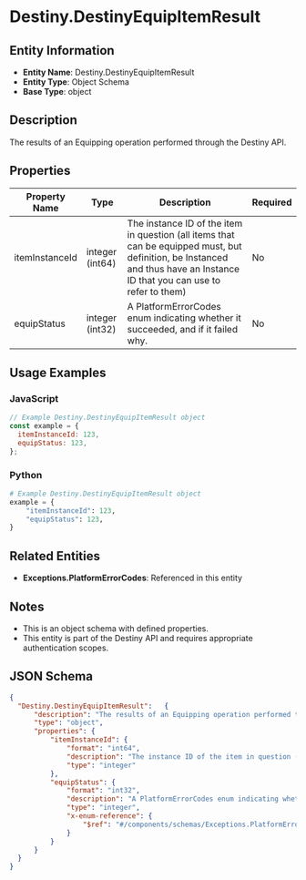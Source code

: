# Destiny.DestinyEquipItemResult

## Entity Information
- **Entity Name**: Destiny.DestinyEquipItemResult
- **Entity Type**: Object Schema
- **Base Type**: object

## Description
The results of an Equipping operation performed through the Destiny API.

## Properties

| Property Name | Type | Description | Required |
|---------------|------|-------------|----------|
| itemInstanceId | integer (int64) | The instance ID of the item in question (all items that can be equipped must, but definition, be Instanced and thus have an Instance ID that you can use to refer to them) | No |
| equipStatus | integer (int32) | A PlatformErrorCodes enum indicating whether it succeeded, and if it failed why. | No |

## Usage Examples

### JavaScript
```javascript
// Example Destiny.DestinyEquipItemResult object
const example = {
  itemInstanceId: 123,
  equipStatus: 123,
};
```

### Python
```python
# Example Destiny.DestinyEquipItemResult object
example = {
    "itemInstanceId": 123,
    "equipStatus": 123,
}
```

## Related Entities
- **Exceptions.PlatformErrorCodes**: Referenced in this entity

## Notes
- This is an object schema with defined properties.
- This entity is part of the Destiny API and requires appropriate authentication scopes.

## JSON Schema
```json
{
  "Destiny.DestinyEquipItemResult":   {
      "description": "The results of an Equipping operation performed through the Destiny API.",
      "type": "object",
      "properties": {
          "itemInstanceId": {
              "format": "int64",
              "description": "The instance ID of the item in question (all items that can be equipped must, but definition, be Instanced and thus have an Instance ID that you can use to refer to them)",
              "type": "integer"
          },
          "equipStatus": {
              "format": "int32",
              "description": "A PlatformErrorCodes enum indicating whether it succeeded, and if it failed why.",
              "type": "integer",
              "x-enum-reference": {
                  "$ref": "#/components/schemas/Exceptions.PlatformErrorCodes"
              }
          }
      }
  }
}
```
